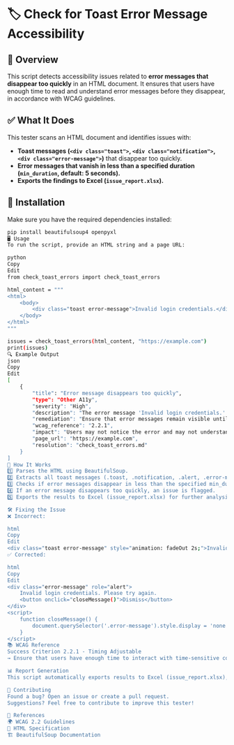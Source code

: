 # 🏷️ Check for Toast Error Message Accessibility  

## 📌 Overview  
This script detects accessibility issues related to **error messages that disappear too quickly** in an HTML document. It ensures that users have enough time to read and understand error messages before they disappear, in accordance with WCAG guidelines.  

## ✅ What It Does  
This tester scans an HTML document and identifies issues with:  
- **Toast messages (`<div class="toast">`, `<div class="notification">`, `<div class="error-message">`)** that disappear too quickly.  
- **Error messages that vanish in less than a specified duration (`min_duration`, default: 5 seconds).**  
- **Exports the findings to Excel (`issue_report.xlsx`).**  

## 🚀 Installation  
Make sure you have the required dependencies installed:  

```sh
pip install beautifulsoup4 openpyxl
🖥️ Usage
To run the script, provide an HTML string and a page URL:

python
Copy
Edit
from check_toast_errors import check_toast_errors

html_content = """
<html>
    <body>
        <div class="toast error-message">Invalid login credentials.</div>
    </body>
</html>
"""

issues = check_toast_errors(html_content, "https://example.com")
print(issues)
🔍 Example Output
json
Copy
Edit
[
    {
        "title": "Error message disappears too quickly",
        "type": "Other A11y",
        "severity": "High",
        "description": "The error message 'Invalid login credentials.' automatically disappears in 2 seconds. This may prevent some users from reading or understanding the error.",
        "remediation": "Ensure that error messages remain visible until the user manually dismisses them. Ideally, display the message near the form field causing the error.",
        "wcag_reference": "2.2.1",
        "impact": "Users may not notice the error and may not understand why the form was not submitted.",
        "page_url": "https://example.com",
        "resolution": "check_toast_errors.md"
    }
]
📂 How It Works
1️⃣ Parses the HTML using BeautifulSoup.
2️⃣ Extracts all toast messages (.toast, .notification, .alert, .error-message).
3️⃣ Checks if error messages disappear in less than the specified min_duration (default: 5s).
4️⃣ If an error message disappears too quickly, an issue is flagged.
5️⃣ Exports the results to Excel (issue_report.xlsx) for further analysis.

🛠️ Fixing the Issue
❌ Incorrect:

html
Copy
Edit
<div class="toast error-message" style="animation: fadeOut 2s;">Invalid login credentials.</div>
✅ Corrected:

html
Copy
Edit
<div class="error-message" role="alert">
    Invalid login credentials. Please try again.
    <button onclick="closeMessage()">Dismiss</button>
</div>
<script>
    function closeMessage() {
        document.querySelector('.error-message').style.display = 'none';
    }
</script>
📚 WCAG Reference
Success Criterion 2.2.1 - Timing Adjustable
→ Ensure that users have enough time to interact with time-sensitive content.

📊 Report Generation
This script automatically exports results to Excel (issue_report.xlsx), making it easy to review and track accessibility issues.

📢 Contributing
Found a bug? Open an issue or create a pull request.
Suggestions? Feel free to contribute to improve this tester!

🔗 References
🌍 WCAG 2.2 Guidelines
📖 HTML Specification
🏗 BeautifulSoup Documentation